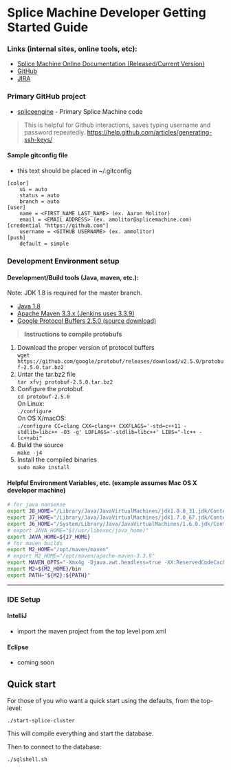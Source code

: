 # Splice Machine Developer Getting Started Guide

### Links (internal sites, online tools, etc):
* [Splice Machine Online Documentation (Released/Current Version)](http://doc.splicemachine.com/index.html)
* [GitHub](https://github.com/splicemachine)
* [JIRA](https://splice.atlassian.net/secure/Dashboard.jspa)

### Primary GitHub project
* [spliceengine](https://github.com/splicemachine/spliceengine) - Primary Splice Machine code<br />

> This is helpful for Github interactions, saves typing username and password repeatedly. https://help.github.com/articles/generating-ssh-keys/

#### Sample gitconfig file
* this text should be placed in ~/.gitconfig
```gitconfig
[color]
    ui = auto
    status = auto
    branch = auto
[user]
    name = <FIRST_NAME LAST_NAME> (ex. Aaron Molitor)
    email = <EMAIL ADDRESS> (ex. amolitor@splicemachine.com)
[credential "https://github.com"]
    username = <GITHUB USERNAME> (ex. ammolitor)
[push]
    default = simple
```

### Development Environment setup
#### Development/Build tools (Java, maven, etc.):
Note: JDK 1.8 is required for the master branch.

* [Java 1.8](http://www.oracle.com/technetwork/java/javase/downloads/jdk8-downloads-2133151.html)
* [Apache Maven 3.3.x (Jenkins uses 3.3.9)](https://maven.apache.org/download.cgi)
* [Google Protocol Buffers 2.5.0 (source download)](https://github.com/google/protobuf/releases/download/v2.5.0/protobuf-2.5.0.tar.bz2)

> **Instructions to compile protobufs**<br />
1. Download the proper version of protocol buffers<br />
`wget https://github.com/google/protobuf/releases/download/v2.5.0/protobuf-2.5.0.tar.bz2`<br />
2. Untar the tar.bz2 file<br />
`tar xfvj protobuf-2.5.0.tar.bz2`<br />
3. Configure the protobuf.<br />
`cd protobuf-2.5.0`<br />
On Linux:<br />
`./configure`<br />
On OS X/macOS:<br />
`./configure CC=clang CXX=clang++ CXXFLAGS='-std=c++11 -stdlib=libc++ -O3 -g' LDFLAGS='-stdlib=libc++' LIBS="-lc++ -lc++abi"`<br />
4. Build the source<br />
`make -j4`<br />
5. Install the compiled binaries<br />
`sudo make install`<br />

#### Helpful Environment Variables, etc. (example assumes Mac OS X developer machine)
```bash
# for java nonsense
export J8_HOME="/Library/Java/JavaVirtualMachines/jdk1.8.0_31.jdk/Contents/Home"
export J7_HOME="/Library/Java/JavaVirtualMachines/jdk1.7.0_67.jdk/Contents/Home"
export J6_HOME="/System/Library/Java/JavaVirtualMachines/1.6.0.jdk/Contents/Home"
# export JAVA_HOME="$(/usr/libexec/java_home)"
export JAVA_HOME=${J7_HOME}
# for maven builds
export M2_HOME="/opt/maven/maven"
# export M2_HOME="/opt/maven/apache-maven-3.3.9"
export MAVEN_OPTS="-Xmx4g -Djava.awt.headless=true -XX:ReservedCodeCacheSize=512m"
export M2=${M2_HOME}/bin
export PATH="${M2}:${PATH}"
```
----

### IDE Setup

#### IntelliJ
* import the maven project from the top level pom.xml

#### Eclipse
* coming soon

## Quick start
For those of you who want a quick start using the defaults, from the top-level:

`./start-splice-cluster`

This will compile everything and start the database. 

Then to connect to the database:

`./sqlshell.sh`
